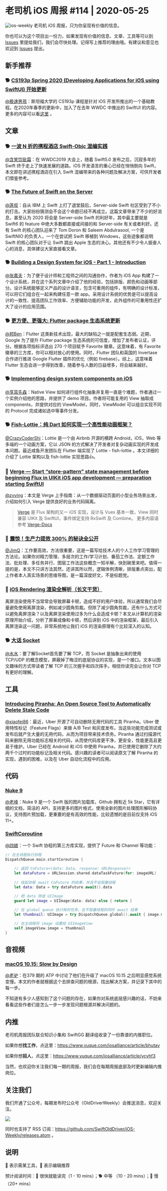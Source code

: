 # 老司机 iOS 周报 #114 | 2020-05-25

![ios-weekly](https://github.com/SwiftOldDriver/iOS-Weekly/blob/master/assets/ios-weekly.png?raw=true)
老司机 iOS 周报，只为你呈现有价值的信息。

你也可以为这个项目出一份力，如果发现有价值的信息、文章、工具等可以到 [Issues](https://github.com/SwiftOldDriver/iOS-Weekly/issues) 里提给我们，我们会尽快处理。记得写上推荐的理由哦。有建议和意见也欢迎到 [Issues](https://github.com/SwiftOldDriver/iOS-Weekly/issues) 提出。


## 新手推荐

### 🐕 [CS193p Spring 2020 (Developing Applications for iOS using SwiftUI) 开始更新](https://cs193p.sites.stanford.edu/)

[@极速男孩](https://github.com/ztlyyznf001)：斯坦福大学的 CS193p 课程是针对 iOS 开发所推出的一个基础教程。在2020年春季的更新中，加入了在去年 WWDC 中推出的 SwiftUI 的内容。更多的内容可以看[这里](https://cs193p.sites.stanford.edu/about-cs193p) 。

## 文章

### 🐕 [一波 N 折的携程酒店 Swift-Objc 混编实践](https://mp.weixin.qq.com/s/N6ToEkN9c-2_rIvkv4o9hA)

[@含笑饮砒霜](https://weibo.com/chinafishnews/)：在 WWDC2019 大会上，随着 Swift5.0 发布之后，沉寂多年的 Swift 终于走上了快速发展的道路。iOS 开发语言的重心已经在悄悄倒向 Swift，本文即在讲述携程酒店在引入 Swift 混编带来的各种问题及解决方案，可供开发者们借鉴参考。

### 🐕 [The Future of Swift on the Server](https://www.timc.dev/posts/future-of-server-side-swift/)

[@莲叔](http://aaaron7.github.io/)：自从 IBM 上 Swift 上打了退堂鼓后，Server-side Swift 社区受到了不小的打击。大家纷纷猜测会不会这个命题已经不再成立。这篇文章带来了不少的好消息，甚至认为 2020 将会是 Server-side Swift 的利好年，其中最主要就是 Swift6 的 feature 中绝大多数都直接或间接的和 Server-side 有关或者利好。还有 Swift 的核心团队迎来了 Tom Doron 和 Saleem Abdulrasool, 一个是 SwiftNIO 的负责人，一个在尝试把 Swift 移植到 Windows，这些迹象都说明 Swift 的核心团队对于让 Swift 跳出 Apple 生态的决心。其他还有不少令人振奋人心的消息，具体建议大家直接看文章。

### 🐕 [Building a Design System for iOS - Part 1 - Introduction](https://www.ramshandilya.com/blog/design-system-intro/)

[@张嘉夫](https://github.com/josephchang10)：为了便于设计师和工程师之间的沟通协作，作者为 iOS App 构建了一个设计系统，并在这个系列文章中介绍了他的经验，包括排版、颜色和动画等部分。设计系统能够定义产品的设计语言，包含可重用的组件，有明确的设计标准，可以将它们组合在一起来构建任意一款 app。采用设计系统的优势是可以提高设计的一致性、提高团队工作效率、方便辅助功能的开发，此外组件的可重用性还扩大了设计的应用范围。

### 🐕 [更方便、更强大: Flutter package 生态系统更新](https://mp.weixin.qq.com/s/y_lOfxlYlG6nM-4xduQ4Aw)

[@邦Ben](https://weibo.com/linwenbang/)：Flutter 这类新技术出现，最大的缺陷之一就是配套生态弱。近期，Google 为了提升 Flutter package 生态系统的可信度，增加了发布者认证，评分。根据各项指标评选出 270 个项目赋予 Favorite 徽章。这意味着，有 Favorite 徽章的三方库，你可以相对放心的使用。同时，Flutter 团队和英国的 Invertase 合作进行推进 Google Flutter 插件的优化（例如 firebase）。综上，这意味着 Flutter 生态会进一步得到改善，随着参与人数的日益增多，将会越来越好。

### 🐕 [Implementing design system components on iOS](https://medium.com/chili-labs/implementing-design-system-components-on-ios-6afe873ea586)

[@享耳先森](https://github.com/iblacksun)：Native View 如何进行组件化抽象并复用一直是个难题，作者通过一个实例介绍他的思路，并提供了 demo 项目。作者将可能复用的 View 抽取成 components，并提供对应的 ViewModel，同时，ViewModel 可以组合实现不同的 Protocol 完成诸如选中等事件分发。

### 🐕 [Fish-Lottie：纯 Dart 如何实现一个高性能动画框架？](https://mp.weixin.qq.com/s/4h6szVmDyiC5RjbLRC9ZZw)

[@CrazyCoderShi](https://github.com/CrazyCoderShi)：Lottie 是一个由 Airbnb 开源的横跨 Android，iOS，Web 等多端的一个动画方案，它以 JSON 的方式解决了开发者对复杂动画实现的开发成本问题。最近咸鱼开发团队在 Flutter 端实现了 Lottie - fish-lottie 。本文详细的介绍了 Lottie 架构以及 fish-lottie 实现思路👍。

### 🐎 [Verge — Start “store-pattern” state management before beginning Flux in UIKit iOS app development — preparation starting SwiftUI](https://medium.com/eureka-engineering/verge-start-store-pattern-state-management-before-beginning-flux-in-uikit-ios-app-development-6c74d4413829)
[@zvving](https://github.com/zvving)：本文是 Verge 上手指南：从一个数据驱动页面的小型业务场景出发，介绍如何引入 Verge 提供良好的业务代码隔离。

> [Verge](https://github.com/muukii/Verge) 是 Flux 架构的又一 iOS 实现，设计与 Vuex 基本一致，View 同时兼容 UIKit 及 SwiftUI，事件绑定支持 RxSwift 及 Combine。
更多内容请参考 [Verge-Docs](https://muukii-app.gitbook.io/verge/)

### 🐢 [震惊！生产力提效 300% 的秘诀全公开](https://juejin.im/post/5ec0d6b4f265da7b950569a9)

[@JimQ](https://github.com/waz0820)：工作要高效，方法很重要，这是一篇写给技术人的个人工作学习管理的方法论。如果你对精力管理、多层次的工作/学习计划、番茄工作法、定额工作法、批处理、多任务并行、图层工作法这些概念一知半解，快到碗里来吧。值得一提的是，本文不只讲方法其然，还讲其所以然，逻辑体例清晰，排版重点突出，配上作者本人真实场景的思维导图，是一篇深度好文，不是标题党。

### 🐢 [iOS Rendering 渲染全解析（长文干货）](https://juejin.im/post/5ec35cc55188256d92438174)

离屏渲染使用不当常常会导致屏幕卡顿，造成不好的用户体验，所以通常我们会尽量避免使用离屏渲染，例如减少圆角剪裁。但除了减少圆角剪裁，还有什么方式可以避免离屏渲染？以及离屏渲染使用过多为什么会造成卡顿？本文从计算机的渲染原理开始介绍，分析了屏幕成像和卡顿，然后讲到 iOS 中的渲染框架，最后引入离屏渲染这一问题，非常系统地让我们 iOS 的渲染原理有个比较深入的认知。

### 🐕 [大话 Socket](https://mp.weixin.qq.com/s/sVbWrWaq5P0kHxNhMVqzWA)

[@水水](https://www.xuyanlan.com)：要了解Socket首先要了解 TCP，而 Socket 是抽象出来的使用 TCP/UDP 的概念模型，屏蔽掉了晦涩的底层协议的实现，是一个接口。文本以图文趣味的方式带读者了解 TCP 的三次握手和四次挥手。相信你读完会让你对 TCP 有更好的理解。

## 工具

### [Introducing Piranha: An Open Source Tool to Automatically Delete Stale Code](https://eng.uber.com/piranha/)

[@xiaofei86](https://weibo.com/xuyafei86)：最近，Uber 开源了可自动删除无用代码的工具 Piranha。Uber 使用特性标记（Feature Flags）来做 A/B Test 和灰度发布，当这些功能完成测试或发布后就产生大量的无用代码，从而为项目带来技术债务。Piranha 通过扫描源代码来删除无用功能标志相关的代码，从而使代码库更干净，更安全，性能更高且更易于维护。Uber 已经在 Android 和 iOS 中使用 Piranha，并已使用它删除了大约两千个过时的功能标记及相关代码。感兴趣的读者可以阅读原文了解 Piranha 的实现，遇到的困难，以及在 Uber 自动化流程中的应用。

## 代码

### [Nuke 9](https://kean.github.io/post/nuke-9)

[@老峰](https://github.com/gesantung)：Nuke 9 是一个 Swift 版的图片加载库，Github 拥有近 5k Star，它有详细的文档，简洁的 API，支持更多的图片格式，使用全新的图片处理图形解码协议，支持图片预加载，更重要的是有高效的性能，比较遗憾的是目前仅支持 iOS 11+。

### [SwiftCoroutine](https://github.com/belozierov/SwiftCoroutine)

[@四娘](https://kemchenj.github.io)：一个 Swift 协程的第三方库实现，提供了 Future 和 Channel 等功能：

```swift
// 在主线程执行协程
DispatchQueue.main.startCoroutine {
    
    // 返回 CoFuture<(data: Data, response: URLResponse)>
    let dataFuture = URLSession.shared.dataTaskFuture(for: imageURL)
    
    // 挂起协程 await CoFuture 的结果，并且不会阻塞线程
    let data: Data = try dataFuture.await().data

    // 把 data 转成 UIImage
    guard let image = UIImage(data: data) else { return }
    
    // 在 global queue 执行耗时任务，在不阻塞线程的同时 await 结果
    let thumbnail: UIImage = try DispatchQueue.global().await { image.makeThumbnail() }

    // 在主线程将 image 设置给 UIImageView
    self.imageView.image = thumbnail
}
```

## 音视频

### [macOS 10.15: Slow by Design](https://sigpipe.macromates.com/2020/macos-catalina-slow-by-design/)

[@老驴](https://www.weibo.com/6090610445)：在379 期的 ATP 中讨论了他们在升级了 macOS 10.15 之后明显感觉系统变慢。本文的作者就根据这个去排查问题的根源，找出解决方案，并记录下其中的每一步。

不知道有多少人感知到了这个问题的存在，如果你对系统底层感兴趣的话，不妨来看看这些作者们是怎么一步一步发现问题根源并解决问题的。

## 内推

老司机周报团队联合知识小集和 SwiftGG 翻译组收录了一份靠谱的内推职位。

如果你想**找工作**，点这里：https://www.yuque.com/iosalliance/article/bhutav

如果你想**招人**，点这里：https://www.yuque.com/iosalliance/article/ycyhf3

当然，也欢迎你关注我们每一期的周报，我们会在每期周报底部及时更新编辑内推岗位。

## 关注我们

我们开通了公众号，每期发布时公众号（OldDriverWeekly）会推送消息，欢迎关注。

![](https://github.com/SwiftOldDriver/iOS-Weekly/blob/master/assets/qrcode_for_wechat.jpg?raw=true)

同时也支持了 RSS 订阅：https://github.com/SwiftOldDriver/iOS-Weekly/releases.atom 。

## 说明

🚧 表示需某工具，🌟 表示编辑推荐

预计阅读时间：🐎 很快就能读完（1 - 10 mins）；🐕 中等 （10 - 20 mins）；🐢 慢（20+ mins）
